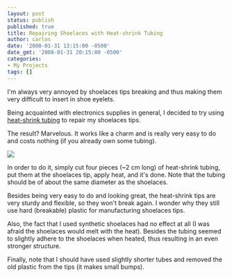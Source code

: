 ```yaml
---
layout: post
status: publish
published: true
title: Repairing Shoelaces with Heat-shrink Tubing
author: carlos
date: '2008-01-31 13:15:00 -0500'
date_gmt: '2008-01-31 20:15:00 -0500'
categories:
- My Projects
tags: []
---
```

I'm always very annoyed by shoelaces tips breaking and thus making them very difficult to insert in shoe eyelets.

Being acquainted with electronics supplies in general, I decided to try using [heat-shrink tubing](http://en.wikipedia.org/wiki/Heat-shrink_tubing) to repair my shoelaces tips.

The result? Marvelous. It works like a charm and is really very easy to do and costs nothing (if you already own some tubing).

[![](http://1.bp.blogspot.com/_940DBYqYeYo/R6IzIu_2dKI/AAAAAAAAAi0/u2bEpnIvumk/s320/shoelaces.jpg)](http://1.bp.blogspot.com/_940DBYqYeYo/R6IzIu_2dKI/AAAAAAAAAi0/u2bEpnIvumk/s1600-h/shoelaces.jpg)

In order to do it, simply cut four pieces (~2 cm long) of heat-shrink tubing, put them at the shoelaces tip, apply heat, and it's done. Note that the tubing should be of about the same diameter as the shoelaces.

Besides being very easy to do and looking great, the heat-shrink tips are very sturdy and flexible, so they won't break again. I wonder why they still use hard (breakable) plastic for manufacturing shoelaces tips.

Also, the fact that I used synthetic shoelaces had no effect at all (I was afraid the shoelaces would melt with the heat). Besides the tubing seemed to slightly adhere to the shoelaces when heated, thus resulting in an even stronger structure.

Finally, note that I should have used slightly shorter tubes and removed the old plastic from the tips (it makes small bumps).